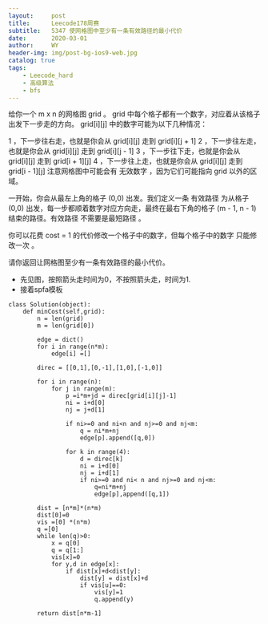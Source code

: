 ```yaml
---
layout:     post
title:      Leecode178周赛
subtitle:   5347 使网格图中至少有一条有效路径的最小代价
date:       2020-03-01
author:     WY
header-img: img/post-bg-ios9-web.jpg
catalog: true
tags:
    - Leecode_hard
    - 高级算法
    - bfs
---
```



给你一个 m x n 的网格图 grid 。 grid 中每个格子都有一个数字，对应着从该格子出发下一步走的方向。 grid[i][j] 中的数字可能为以下几种情况：

1 ，下一步往右走，也就是你会从 grid[i][j] 走到 grid[i][j + 1]
2 ，下一步往左走，也就是你会从 grid[i][j] 走到 grid[i][j - 1]
3 ，下一步往下走，也就是你会从 grid[i][j] 走到 grid[i + 1][j]
4 ，下一步往上走，也就是你会从 grid[i][j] 走到 grid[i - 1][j]
注意网格图中可能会有 无效数字 ，因为它们可能指向 grid 以外的区域。

一开始，你会从最左上角的格子 (0,0) 出发。我们定义一条 有效路径 为从格子 (0,0) 出发，每一步都顺着数字对应方向走，最终在最右下角的格子 (m - 1, n - 1) 结束的路径。有效路径 不需要是最短路径 。

你可以花费 cost = 1 的代价修改一个格子中的数字，但每个格子中的数字 只能修改一次 。

请你返回让网格图至少有一条有效路径的最小代价。

- 先见图，按照箭头走时间为0，不按照箭头走，时间为1.
- 接着spfa模板

```
class Solution(object):
    def minCost(self,grid):
        n = len(grid)
        m = len(grid[0])

        edge = dict()
        for i in range(n*m):
            edge[i] =[]

        direc = [[0,1],[0,-1],[1,0],[-1,0]]

        for i in range(n):
            for j in range(m):
                p =i*m+jd = direc[grid[i][j]-1]
                ni = i+d[0]
                nj = j+d[1]

                if ni>=0 and ni<n and nj>=0 and nj<m:
                    q = ni*m+nj
                    edge[p].append([q,0])

                for k in range(4):
                    d = direc[k]
                    ni = i+d[0]
                    nj = i+d[1]
                    if ni>=0 and ni< n and nj>=0 and nj<m:
                        q=ni*m+nj
                        edge[p],append([q,1])

        dist = [n*m]*(n*m)
        dist[0]=0
        vis =[0] *(n*m)
        q =[0]
        while len(q)>0:
            x = q[0]
            q = q[1:]
            vis[x]=0
            for y,d in edge[x]:
                if dist[x]+d<dist[y]:
                    dist[y] = dist[x]+d
                    if vis[u]==0:
                        vis[y]=1
                        q.append(y)

        return dist[n*m-1]
```